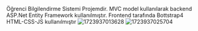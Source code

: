 Öğrenci Bilgilendirme  Sistemi Projemdir.
MVC model kullanılarak backend ASP.Net Entity Framework kullanılmıştır. Frontend tarafında Bottstrap4 HTML-CSS-JS kullanılmıştır
![1723937013628](https://github.com/user-attachments/assets/9d159332-4464-40e3-9239-cb86675d268a)
![1723937025704](https://github.com/user-attachments/assets/9d35c401-ae03-4da8-a455-a7a44f51f7a7)
